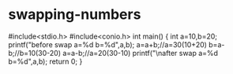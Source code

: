 # swapping-numbers
#include<stdio.h>
#include<conio.h>
int main()
{
int a=10,b=20;
printf("before swap a=%d b=%d",a,b);
a=a+b;//a=30(10+20)
b=a-b;//b=10(30-20)
a=a-b;//a=20(30-10)
printf("\nafter swap a=%d b=%d",a,b);
return 0;
}
